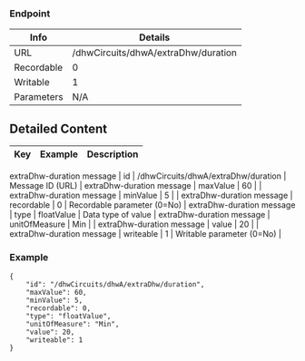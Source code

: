 # 



### Endpoint

| Info  | Details |
| ------------- | ------------- |
| URL   | /dhwCircuits/dhwA/extraDhw/duration   |
| Recordable   | 0   |
| Writable   | 1   |
| Parameters  | N/A  |

## Detailed Content

|  Key  | Example | Description |
| ------------- | :------: | ------------- |
extraDhw-duration message
|  id | /dhwCircuits/dhwA/extraDhw/duration | Message ID (URL) |
extraDhw-duration message
|  maxValue | 60 |  |
extraDhw-duration message
|  minValue | 5 |  |
extraDhw-duration message
|  recordable | 0 | Recordable parameter (0=No) |
extraDhw-duration message
|  type | floatValue | Data type of value |
extraDhw-duration message
|  unitOfMeasure | Min |  |
extraDhw-duration message
|  value | 20 |  |
extraDhw-duration message
|  writeable | 1 | Writable parameter (0=No) |

### Example
```
{
    "id": "/dhwCircuits/dhwA/extraDhw/duration",
    "maxValue": 60,
    "minValue": 5,
    "recordable": 0,
    "type": "floatValue",
    "unitOfMeasure": "Min",
    "value": 20,
    "writeable": 1
}
```
